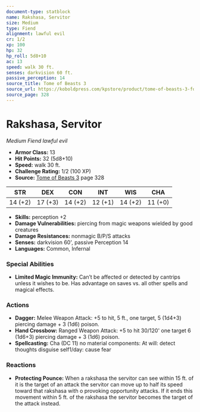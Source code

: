 ```yaml
---
document-type: statblock
name: Rakshasa, Servitor
size: Medium
type: Fiend
alignment: lawful evil
cr: 1/2
xp: 100
hp: 32
hp_roll: 5d8+10
ac: 13
speed: walk 30 ft.
senses: darkvision 60 ft. 
passive_perception: 14
source_title: Tome of Beasts 3
source_url: https://koboldpress.com/kpstore/product/tome-of-beasts-3-for-5th-edition/
source_page: 328
---
```


# Rakshasa, Servitor

*Medium* *Fiend* *lawful evil*

- **Armor Class:** 13
- **Hit Points:** 32 (5d8+10)
- **Speed:** walk 30 ft.
- **Challenge Rating:** 1/2 (100 XP)
- **Source:** [Tome of Beasts 3](https://koboldpress.com/kpstore/product/tome-of-beasts-3-for-5th-edition/) page 328

| STR | DEX | CON | INT | WIS | CHA |
| --- | --- | --- | --- | --- | --- |
| 14 (+2) | 17 (+3) | 14 (+2) | 12 (+1) | 14 (+2) | 11 (+0) |

- **Skills:** perception +2
- **Damage Vulnerabilities:** piercing from magic weapons wielded by good creatures
- **Damage Resistances:** nonmagic B/P/S attacks
- **Senses:** darkvision 60', passive Perception 14
- **Languages:** Common, Infernal

### Special Abilities

- **Limited Magic Immunity:** Can’t be affected or detected by cantrips unless it wishes to be. Has advantage on saves vs. all other spells and magical effects.

### Actions

- **Dagger:** Melee Weapon Attack: +5 to hit, 5 ft., one target, 5 (1d4+3) piercing damage + 3 (1d6) poison.
- **Hand Crossbow:** Ranged Weapon Attack: +5 to hit 30/120' one target 6 (1d6+3) piercing damage + 3 (1d6) poison.
- **Spellcasting:** Cha (DC 11) no material components: At will: detect thoughts disguise self1/day: cause fear

### Reactions

- **Protecting Pounce:** When a rakshasa the servitor can see within 15 ft. of it is the target of an attack the servitor can move up to half its speed toward that rakshasa with o provoking opportunity attacks. If it ends this movement within 5 ft. of the rakshasa the servitor becomes the target of the attack instead.
